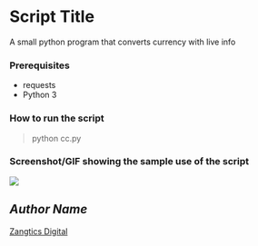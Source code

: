 # Script Title
<!--Remove the below lines and add yours -->
A small python program that converts currency with live info

### Prerequisites
<!--Remove the below lines and add yours -->
- requests
- Python 3

### How to run the script
<!--Remove the below lines and add yours -->
> python cc.py

### Screenshot/GIF showing the sample use of the script
<!--Remove the below lines and add yours -->
![ ](https://github.com/Python-World/python-mini-projects/blob/master/projects/Currency_converter/output.png)

## *Author Name*
<!--Remove the below lines and add yours -->
[Zangtics Digital](https://github.com/RCLDevelopers/)
